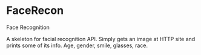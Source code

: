 # FaceRecon
Face Recognition

A skeleton for facial recognition API.
Simply gets an image at HTTP site and prints some of its info.
Age, gender, smile, glasses, race.
